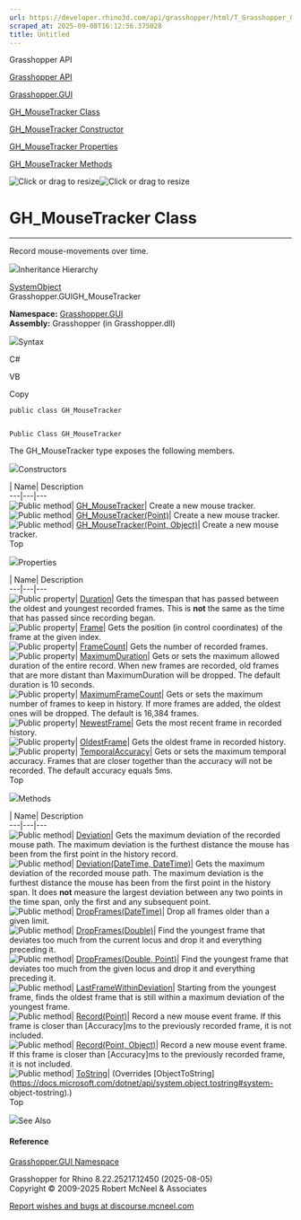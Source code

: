```yaml
---
url: https://developer.rhino3d.com/api/grasshopper/html/T_Grasshopper_GUI_GH_MouseTracker.htm
scraped_at: 2025-09-08T16:12:56.375028
title: Untitled
---
```


Grasshopper API

[Grasshopper API](../html/723c01da-9986-4db2-8f53-6f3a7494df75.htm
"Grasshopper API")

[Grasshopper.GUI](../html/N_Grasshopper_GUI.htm "Grasshopper.GUI")

[GH_MouseTracker Class](../html/T_Grasshopper_GUI_GH_MouseTracker.htm
"GH_MouseTracker Class")

[GH_MouseTracker Constructor
](../html/Overload_Grasshopper_GUI_GH_MouseTracker__ctor.htm "GH_MouseTracker
Constructor ")

[GH_MouseTracker
Properties](../html/Properties_T_Grasshopper_GUI_GH_MouseTracker.htm
"GH_MouseTracker Properties")

[GH_MouseTracker
Methods](../html/Methods_T_Grasshopper_GUI_GH_MouseTracker.htm
"GH_MouseTracker Methods")

![Click or drag to resize](../icons/TocOpen.gif)![Click or drag to
resize](../icons/TocClose.gif)

# GH_MouseTracker Class  
  
---  
  
Record mouse-movements over time.

![](../icons/SectionExpanded.png)Inheritance Hierarchy

[SystemObject](https://docs.microsoft.com/dotnet/api/system.object)  
Grasshopper.GUIGH_MouseTracker  

**Namespace:** [Grasshopper.GUI](N_Grasshopper_GUI.htm)  
**Assembly:** Grasshopper (in Grasshopper.dll)

![](../icons/SectionExpanded.png)Syntax

C#

VB

Copy

    
    
    public class GH_MouseTracker
    
    
    Public Class GH_MouseTracker

The GH_MouseTracker type exposes the following members.

![](../icons/SectionExpanded.png)Constructors

| Name| Description  
---|---|---  
![Public method](../icons/pubmethod.gif)|
[GH_MouseTracker](M_Grasshopper_GUI_GH_MouseTracker__ctor.htm)|  Create a new
mouse tracker.  
![Public method](../icons/pubmethod.gif)|
[GH_MouseTracker(Point)](M_Grasshopper_GUI_GH_MouseTracker__ctor_1.htm)|
Create a new mouse tracker.  
![Public method](../icons/pubmethod.gif)| [GH_MouseTracker(Point,
Object)](M_Grasshopper_GUI_GH_MouseTracker__ctor_2.htm)|  Create a new mouse
tracker.  
Top

![](../icons/SectionExpanded.png)Properties

| Name| Description  
---|---|---  
![Public property](../icons/pubproperty.gif)|
[Duration](P_Grasshopper_GUI_GH_MouseTracker_Duration.htm)|  Gets the timespan
that has passed between the oldest and youngest recorded frames. This is
**not** the same as the time that has passed since recording began.  
![Public property](../icons/pubproperty.gif)|
[Frame](P_Grasshopper_GUI_GH_MouseTracker_Frame.htm)|  Gets the position (in
control coordinates) of the frame at the given index.  
![Public property](../icons/pubproperty.gif)|
[FrameCount](P_Grasshopper_GUI_GH_MouseTracker_FrameCount.htm)|  Gets the
number of recorded frames.  
![Public property](../icons/pubproperty.gif)|
[MaximumDuration](P_Grasshopper_GUI_GH_MouseTracker_MaximumDuration.htm)|
Gets or sets the maximum allowed duration of the entire record. When new
frames are recorded, old frames that are more distant than MaximumDuration
will be dropped. The default duration is 10 seconds.  
![Public property](../icons/pubproperty.gif)|
[MaximumFrameCount](P_Grasshopper_GUI_GH_MouseTracker_MaximumFrameCount.htm)|
Gets or sets the maximum number of frames to keep in history. If more frames
are added, the oldest ones will be dropped. The default is 16,384 frames.  
![Public property](../icons/pubproperty.gif)|
[NewestFrame](P_Grasshopper_GUI_GH_MouseTracker_NewestFrame.htm)|  Gets the
most recent frame in recorded history.  
![Public property](../icons/pubproperty.gif)|
[OldestFrame](P_Grasshopper_GUI_GH_MouseTracker_OldestFrame.htm)|  Gets the
oldest frame in recorded history.  
![Public property](../icons/pubproperty.gif)|
[TemporalAccuracy](P_Grasshopper_GUI_GH_MouseTracker_TemporalAccuracy.htm)|
Gets or sets the maximum temporal accuracy. Frames that are closer together
than the accuracy will not be recorded. The default accuracy equals 5ms.  
Top

![](../icons/SectionExpanded.png)Methods

| Name| Description  
---|---|---  
![Public method](../icons/pubmethod.gif)|
[Deviation](M_Grasshopper_GUI_GH_MouseTracker_Deviation.htm)|  Gets the
maximum deviation of the recorded mouse path. The maximum deviation is the
furthest distance the mouse has been from the first point in the history
record.  
![Public method](../icons/pubmethod.gif)| [Deviation(DateTime,
DateTime)](M_Grasshopper_GUI_GH_MouseTracker_Deviation_1.htm)|  Gets the
maximum deviation of the recorded mouse path. The maximum deviation is the
furthest distance the mouse has been from the first point in the history span.
It does **not** measure the largest deviation between any two points in the
time span, only the first and any subsequent point.  
![Public method](../icons/pubmethod.gif)|
[DropFrames(DateTime)](M_Grasshopper_GUI_GH_MouseTracker_DropFrames.htm)|
Drop all frames older than a given limit.  
![Public method](../icons/pubmethod.gif)|
[DropFrames(Double)](M_Grasshopper_GUI_GH_MouseTracker_DropFrames_1.htm)|
Find the youngest frame that deviates too much from the current locus and drop
it and everything preceding it.  
![Public method](../icons/pubmethod.gif)| [DropFrames(Double,
Point)](M_Grasshopper_GUI_GH_MouseTracker_DropFrames_2.htm)|  Find the
youngest frame that deviates too much from the given locus and drop it and
everything preceding it.  
![Public method](../icons/pubmethod.gif)|
[LastFrameWithinDeviation](M_Grasshopper_GUI_GH_MouseTracker_LastFrameWithinDeviation.htm)|
Starting from the youngest frame, finds the oldest frame that is still within
a maximum deviation of the youngest frame.  
![Public method](../icons/pubmethod.gif)|
[Record(Point)](M_Grasshopper_GUI_GH_MouseTracker_Record.htm)|  Record a new
mouse event frame. If this frame is closer than [Accuracy]ms to the previously
recorded frame, it is not included.  
![Public method](../icons/pubmethod.gif)| [Record(Point,
Object)](M_Grasshopper_GUI_GH_MouseTracker_Record_1.htm)|  Record a new mouse
event frame. If this frame is closer than [Accuracy]ms to the previously
recorded frame, it is not included.  
![Public method](../icons/pubmethod.gif)|
[ToString](M_Grasshopper_GUI_GH_MouseTracker_ToString.htm)|  (Overrides
[ObjectToString](https://docs.microsoft.com/dotnet/api/system.object.tostring#system-
object-tostring).)  
Top

![](../icons/SectionExpanded.png)See Also

#### Reference

[Grasshopper.GUI Namespace](N_Grasshopper_GUI.htm)

Grasshopper for Rhino 8.22.25217.12450 (2025-08-05)  
Copyright © 2009-2025 Robert McNeel & Associates

[Report wishes and bugs at
discourse.mcneel.com](https://discourse.mcneel.com/c/grasshopper)

